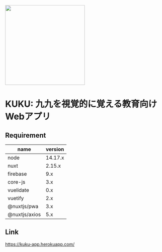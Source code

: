 <img src="https://user-images.githubusercontent.com/67136466/166087357-6d2b873f-66d8-4513-9bdb-455e825e46de.svg" width="256px">

# KUKU: 九九を視覚的に覚える教育向けWebアプリ
## Requirement
|name|version|
|-------------|-------------|
|node|14.17.x|
|nuxt|2.15.x|
|firebase |9.x|
|core-js|3.x|
|vuelidate|0.x|
|vuetify|2.x|
|@nuxtjs/pwa|3.x|
|@nuxtjs/axios|5.x|

## Link
https://kuku-app.herokuapp.com/
